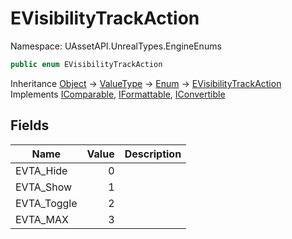 # EVisibilityTrackAction

Namespace: UAssetAPI.UnrealTypes.EngineEnums

```csharp
public enum EVisibilityTrackAction
```

Inheritance [Object](https://docs.microsoft.com/en-us/dotnet/api/system.object) → [ValueType](https://docs.microsoft.com/en-us/dotnet/api/system.valuetype) → [Enum](https://docs.microsoft.com/en-us/dotnet/api/system.enum) → [EVisibilityTrackAction](./uassetapi.unrealtypes.engineenums.evisibilitytrackaction.md)<br>
Implements [IComparable](https://docs.microsoft.com/en-us/dotnet/api/system.icomparable), [IFormattable](https://docs.microsoft.com/en-us/dotnet/api/system.iformattable), [IConvertible](https://docs.microsoft.com/en-us/dotnet/api/system.iconvertible)

## Fields

| Name | Value | Description |
| --- | --: | --- |
| EVTA_Hide | 0 |  |
| EVTA_Show | 1 |  |
| EVTA_Toggle | 2 |  |
| EVTA_MAX | 3 |  |
